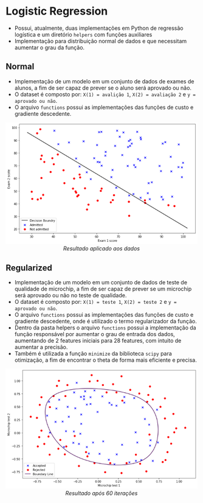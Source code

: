 <h1>Logistic Regression</h1>

- Possui, atualmente, duas implementações em Python de regressão logística e um diretório `helpers` com funções auxiliares
- Implementação para distribuição normal de dados e que necessitam aumentar o grau da função.

<h2>Normal</h2>

- Implementação de um modelo em um conjunto de dados de exames de alunos, a fim de ser capaz de prever se o aluno será aprovado ou não.
- O dataset é composto por: `X(1) = avalição 1`, `X(2) = avaliação 2` e `y = aprovado ou não`.
- O arquivo `functions` possui as implementações das funções de custo e gradiente descedente.

<p align="center">
    <img src="https://github.com/fdloopes/Praticas_Machine_Learning/blob/main/Python/Logistic_Regression/normal/data_boundary_line.png"/><br/>
    <em>Resultado aplicado aos dados</em>
</p>

<h2>Regularized</h2>

- Implementação de um modelo em um conjunto de dados de teste de qualidade de microchip, a fim de ser capaz de prever se um microchip será aprovado ou não no teste de qualidade.
- O dataset é composto por: `X(1) = teste 1`, `X(2) = teste 2` e `y = aprovado ou não`.
- O arquivo `functions` possui as implementações das funções de custo e gradiente descedente, onde é utilizado o termo regularizador da função.
- Dentro da pasta helpers o arquivo `functions` possui a implementação da função responsável por aumentar o grau de entrada dos dados, aumentando de 2 features iniciais para 28 features, com intuito de aumentar a precisão.
- Também é utilizada a função `minimize` da biblioteca `scipy` para otimização, a fim de encontrar o theta de forma mais eficiente e precisa.

<p align="center">
    <img src="https://github.com/fdloopes/Praticas_Machine_Learning/blob/main/Python/Logistic_Regression/regularized/data_boundary_line.png"/><br/>
    <em>Resultado após 60 iterações</em>
</p>
